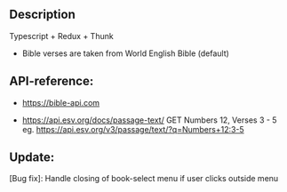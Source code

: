## Description
Typescript + Redux + Thunk

- Bible verses are taken from World English Bible (default)

## API-reference:
- https://bible-api.com

- https://api.esv.org/docs/passage-text/
GET Numbers 12, Verses 3 - 5
eg. https://api.esv.org/v3/passage/text/?q=Numbers+12:3-5

## Update:
[Bug fix]: Handle closing of book-select menu if user clicks outside menu

